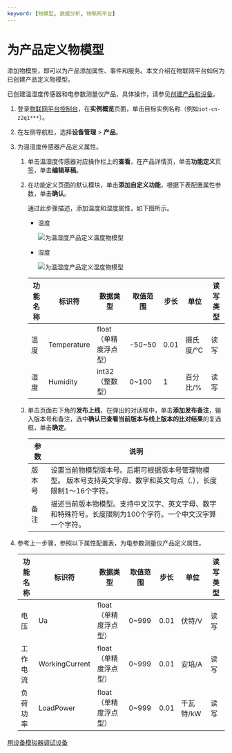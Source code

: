 ```yaml
---
keyword: [物模型, 数据分析, 物联网平台]
---
```


# 为产品定义物模型

添加物模型，即可以为产品添加属性、事件和服务。本文介绍在物联网平台如何为已创建产品定义物模型。

已创建温湿度传感器和电参数测量仪产品，具体操作，请参见[创建产品和设备]()。

1.  登录[物联网平台控制台](http://iot.console.aliyun.com/)，在**实例概览**页面，单击目标实例名称（例如`iot-cn-z2q1***`）。

2.  在左侧导航栏，选择**设备管理** \> **产品**。

3.  为温湿度传感器产品定义属性。

    1.  单击温湿度传感器对应操作栏上的**查看**，在产品详情页，单击**功能定义**页签，单击**编辑草稿**。

    2.  在功能定义页面的默认模块，单击**添加自定义功能**，根据下表配置属性参数，单击**确认**。

        通过此步骤描述，添加温度和湿度属性，如下图所示。

        -   温度

            ![为温湿度产品定义温度物模型](https://static-aliyun-doc.oss-accelerate.aliyuncs.com/assets/img/zh-CN/2582328851/p76910.png)

        -   湿度

            ![为温湿度产品定义湿度物模型](https://static-aliyun-doc.oss-accelerate.aliyuncs.com/assets/img/zh-CN/2582328851/p76914.png)

        |功能名称|标识符|数据类型|取值范围|步长|单位|读写类型|
        |----|---|----|----|--|--|----|
        |温度|Temperature|float（单精度浮点型）|-50~50|0.01|摄氏度/℃|读写|
        |湿度|Humidity|int32（整数型）|0~100|1|百分比/%|读写|

    3.  单击页面右下角的**发布上线**，在弹出的对话框中，单击**添加发布备注**，输入版本号和备注，选中**确认已查看当前版本与线上版本的比对结果**的复选框，单击**确定**。

        |参数|说明|
        |--|--|
        |版本号|设置当前物模型版本号。后期可根据版本号管理物模型。 版本号支持英文字母、数字和英文句点（.），长度限制1～16个字符。 |
        |备注|描述当前版本物模型。支持中文汉字、英文字母、数字和特殊符号。长度限制为100个字符。一个中文汉字算一个字符。|

4.  参考上一步骤，参照以下属性配置表，为电参数测量仪产品定义属性。

    |功能名称|标识符|数据类型|取值范围|步长|单位|读写类型|
    |----|---|----|----|--|--|----|
    |电压|Ua|float（单精度浮点型）|0~999|0.01|伏特/V|读写|
    |工作电流|WorkingCurrent|float（单精度浮点型）|0~999|0.01|安培/A|读写|
    |负荷功率|LoadPower|float（单精度浮点型）|0~999|0.01|千瓦特/kW|读写|


[用设备模拟器调试设备](/cn.zh-CN/快速入门/用设备模拟器调试设备.md)

